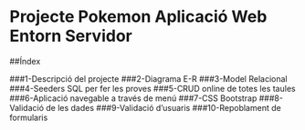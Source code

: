 # Projecte Pokemon Aplicació Web Entorn Servidor

##Índex

###1-Descripció del projecte
###2-Diagrama E-R
###3-Model Relacional
###4-Seeders SQL per fer les proves
###5-CRUD online de totes les taules
###6-Aplicació navegable a través de menú 
###7-CSS Bootstrap
###8-Validació de les dades 
###9-Validació d’usuaris
###10-Repoblament de formularis



